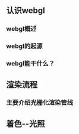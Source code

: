 <!--
 * @Author: yangyanan 3288077283@qq.com
 * @Date: 2022-07-26 11:39:33
 * @LastEditors: yangyanan 3288077283@qq.com
 * @LastEditTime: 2022-07-26 13:12:26
 * @FilePath: /分享/webgl/01/readMe.md
 * @Description: 这是默认设置,请设置`customMade`, 打开koroFileHeader查看配置 进行设置: https://github.com/OBKoro1/koro1FileHeader/wiki/%E9%85%8D%E7%BD%AE
-->
## 认识webgl 
### webgl概述
### webgl的起源
### webgl能干什么？

## 渲染流程
### 主要介绍光栅化渲染管线

## 着色--光照
